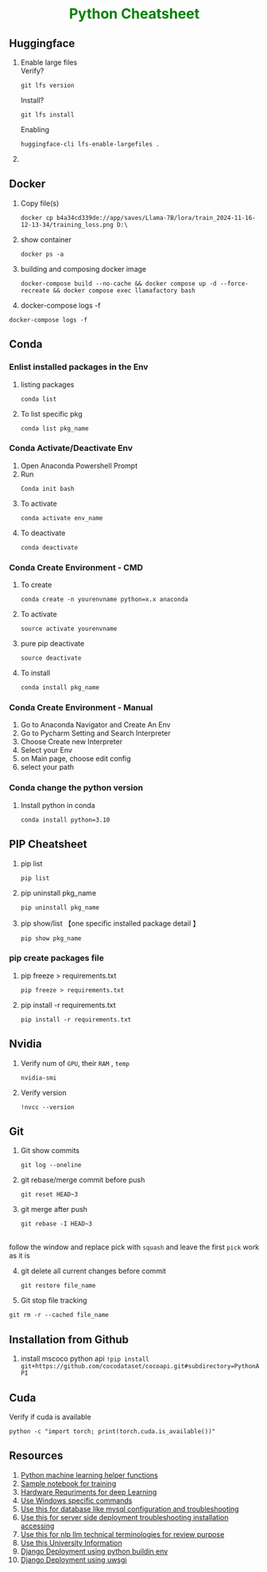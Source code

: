<h1 align='center' style='color: green' >Python Cheatsheet</h1>                                                                                                     

## Huggingface
1. Enable large files <br/>
   Verify?
   ```
   git lfs version
   ```
   Install?
   ```
   git lfs install
   ```
   Enabling
   ```
   huggingface-cli lfs-enable-largefiles .
   ```
2. 
## Docker
1. Copy file(s)
   ```
   docker cp b4a34cd339de://app/saves/Llama-7B/lora/train_2024-11-16-12-13-34/training_loss.png D:\
   ```
2. show container
   ```
   docker ps -a
   ```
3. building and composing docker image
   ```
   docker-compose build --no-cache && docker compose up -d --force-recreate && docker compose exec llamafactory bash
   ```
4. docker-compose logs -f
```
docker-compose logs -f
```

## Conda
### Enlist installed packages in the Env 
1. listing packages
   ```
   conda list
   ```
3. To list specific pkg
   ```
   conda list pkg_name
   ```

### Conda Activate/Deactivate Env
1. Open Anaconda Powershell Prompt 
2. Run
   ```
   Conda init bash
   ```
4. To activate
   ```
   conda activate env_name
   ```
6. To deactivate
   ```
   conda deactivate
   ```

### Conda Create Environment - CMD
1. To create
   ```
   conda create -n yourenvname python=x.x anaconda
   ```
3. To activate
   ```
   source activate yourenvname
   ```
5. pure pip deactivate
   ```
   source deactivate
   ```
6. To install
   ```
   conda install pkg_name
   ```

### Conda Create Environment - Manual
1. Go to Anaconda Navigator and Create An Env 
2. Go to Pycharm Setting and Search Interpreter
3. Choose Create new Interpreter
4. Select your Env 
5. on Main page, choose edit config
6. select your path 

### Conda change the python version 
1. Install python in conda
   ```
   conda install python=3.10
   ```

## PIP Cheatsheet 
1. pip list
   ```
   pip list
   ```
2. pip uninstall pkg_name
   ```
   pip uninstall pkg_name
   ```
3. pip show/list 【one specific installed package detail 】
   ```
   pip show pkg_name
   ```

### pip create packages file
1. pip freeze > requirements.txt
   ```
   pip freeze > requirements.txt
   ```
2. pip install -r requirements.txt
   ```
   pip install -r requirements.txt
   ```


## Nvidia 
1. Verify num of ```GPU```, their ```RAM``` , ```temp```
   ```
   nvidia-smi
   ```
3. Verify version
   ```
   !nvcc --version
   ```

## Git
1. Git show commits
   ```
   git log --oneline
   ```

2. git rebase/merge commit before push
   ```
   git reset HEAD~3
   ```
3. git merge after push
   ```
   git rebase -I HEAD~3
   ```
<BR/> follow the window and replace pick with ```squash``` and leave the first          ```pick``` work as it is

4. git delete all current changes before commit 
   ```
   git restore file_name
   ```
5. Git stop file tracking 
```
git rm -r --cached file_name
```

## Installation from Github
1. install mscoco python api
```!pip install git+https://github.com/cocodataset/cocoapi.git#subdirectory=PythonAPI```

## Cuda
Verify if cuda is available
```
python -c "import torch; print(torch.cuda.is_available())" 
```

## Resources
1. [Python machine learning helper functions](/helper_funs.py)
2. [Sample notebook for training](/notebook)
3. [Hardware Requriments for deep Learning](/hardware_requirements.md)
4. [Use Windows specific commands](/windows_commands.md)
5. [Use this for database like mysql configuration and troubleshooting](/databases.md)
6. [Use this for server side deployment troubleshooting installation accessing](/server_deployment_linux.md)
7. [Use this for nlp llm technical terminologies for review purpose](/nlp/readme.md)
8. [Use this University Information](/university_info.md)
9. [Django Deployment using python buildin env ](https://github.com/NoumanAhmad448/django-blog-posts/blob/master/.github/workflows/deployment.yml)
10. [Django Deployment using uwsgi](https://github.com/NoumanAhmad448/django-blog-posts/blob/master/deployment_using_uwsgi.md)
